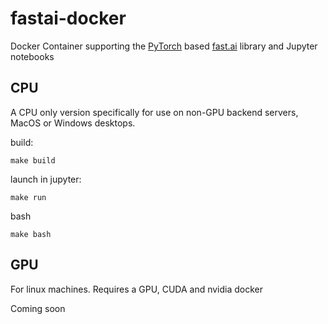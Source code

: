 # fastai-docker

Docker Container supporting the [PyTorch](https://pytorch.org/) based [fast.ai](https://www.fast.ai/) library and Jupyter notebooks

## CPU

A CPU only version specifically for use on non-GPU backend servers, MacOS or Windows desktops.  

build:

```
make build
```

launch in jupyter:

```
make run
```

bash
```
make bash
```

## GPU

For linux machines. Requires a GPU, CUDA and nvidia docker

Coming soon